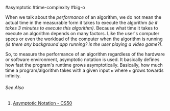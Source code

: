 #asymptotic #time-complexity #big-o 

When we talk about the *performance* of an algorithm, we do not mean the actual time in the measurable form it takes to execute the algorithm _(ie it takes 3 minutes to execute this algorithm)_. Because what time it takes to execute an algorithm depends on many factors. Like the user's computer specs or even the workload of the computer when the algorithm is running _(is there any background app running? is the user playing a video game?)_.

So, to measure the performance of an algorithm regardless of the hardware or software environment, asymptotic notation is used.  It basically defines how fast the program's runtime grows asymptotically. Basically, how much time a program/algorithm takes with a given input `n` where `n` grows towards infinity.

###### See Also
1. [Asymptotic Notation - CS50](https://www.youtube.com/watch?v=iOq5kSKqeR4)